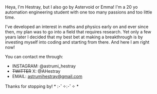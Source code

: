 Heya, I'm Hestray, but I also go by Astervoid or Emma! I'm a 20 yo automation engineering student with one too many passions and too little time.

I've developed an interest in maths and physics early on and ever since then, my plan was to go into a field that requires research. Yet only a few years later I decided that my best bet at making a breakthrough is by investing myself into coding and starting from there. And here I am right now!

You can contact me through:
- INSTAGRAM: @astrumi_hestray
- <s>TWITTER</s> X: @AHestray 
- EMAIL: astrumihestray@gmail.com

Thanks for stopping by! * :･ﾟ✧:･ﾟ✧ *

<!---
Hestray/Hestray is a ✨ special ✨ repository because its `README.md` (this file) appears on your GitHub profile.
You can click the Preview link to take a look at your changes.
--->
